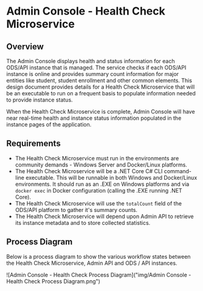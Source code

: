 # Admin Console - Health Check Microservice

## Overview

The Admin Console displays health and status information for each ODS/API instance that is managed.  The service checks if each ODS/API instance is online and provides summary count information for major entities like student, student enrollment and other common elements.  This design document provides details for a Health Check Microservice that will be an executable to run on a frequent basis to populate
information needed to provide instance status.

When the Health Check Microservice is complete, Admin Console will have near real-time health and instance status information populated in the instance pages of the application.

## Requirements

* The Health Check Microservice must run in the environments are community demands - Windows Server and Docker/Linux platforms.
* The Health Check Microservice will be a .NET Core C# CLI command-line executable.  This will be runnable in both Windows and Docker/Linux environments.  It should run as an .EXE on Windows platforms and via `docker exec` in Docker configuration (calling the .EXE running .NET Core).
* The Health Check Microservice will use the `totalCount` field of the ODS/API platform to gather it's summary counts.
* The Health Check Microservice will depend upon Admin API to retrieve its instance metadata and to store collected statistics.

## Process Diagram

Below is a process diagram to show the various workflow states between the Health Check Microservice, Admin API and ODS / API instances.

![Admin Console - Health Check Process Diagram]("img/Admin Console - Health Check Process Diagram.png")

